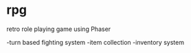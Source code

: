 # rpg
retro role playing game using Phaser

-turn based fighting system
-item collection
-inventory system
